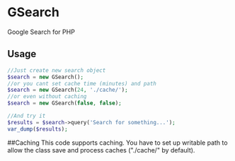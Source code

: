 # GSearch
Google Search for PHP

## Usage
```php
//Just create new search object
$search = new GSearch();
//or you cant set cache time (minutes) and path
$search = new GSearch(24, './cache/');
//or even without caching
$search = new GSearch(false, false);

//And try it
$results = $search->query('Search for something...');
var_dump($results);
```

##Caching
This code supports caching. You have to set up writable path to allow the class save and process caches ("./cache/" by default).
